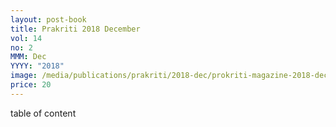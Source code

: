 ```yaml
---
layout: post-book
title: Prakriti 2018 December
vol: 14
no: 2
MMM: Dec
YYYY: "2018"
image: /media/publications/prakriti/2018-dec/prokriti-magazine-2018-dec-cover.jpg
price: 20
---
```

table of content